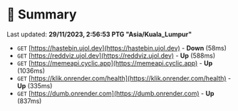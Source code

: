 # 📖 Summary
Last updated: **29/11/2023, 2:56:53 PTG "Asia/Kuala_Lumpur"**

- `GET` [https://hastebin.ujol.dev](https://hastebin.ujol.dev) - **Down** (58ms)
- `GET` [https://reddviz.ujol.dev](https://reddviz.ujol.dev) - **Up** (588ms)
- `GET` [https://memeapi.cyclic.app](https://memeapi.cyclic.app) - **Up** (1036ms)
- `GET` [https://klik.onrender.com/health](https://klik.onrender.com/health) - **Up** (335ms)
- `GET` [https://dumb.onrender.com](https://dumb.onrender.com) - **Up** (837ms)
